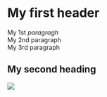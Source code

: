 <html>
<body>
<h1>My first header</h1>
<p1>My 1st <i>paragragh</i></p1>
<br>
<p2>My 2nd paragraph</p2>
<br>
<p3>My 3rd paragraph</p3>
<br>
<h2>My second heading</h2>
<img src = " ../images/html5.png" />
</body>
</html>
